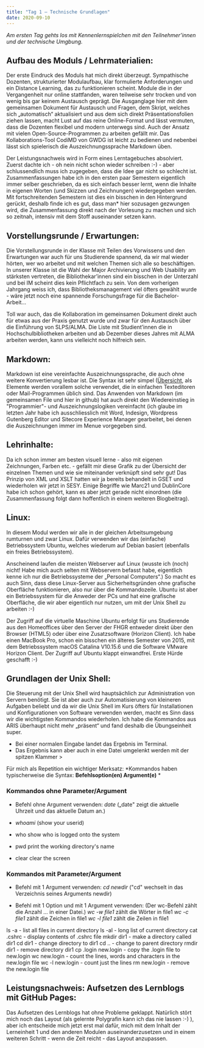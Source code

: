 ```yaml
---
title: "Tag 1 – Technische Grundlagen"
date: 2020-09-10
---
```


*Am ersten Tag gehts los mit Kennenlernspielchen mit den Teilnehmer’innen und der technische Umgbung.*

## **Aufbau des Moduls / Lehrmaterialien:**
Der erste Eindruck des Moduls hat mich direkt überzeugt. Sympathische Dozenten, strukturierter Modulaufbau, klar formulierte Anforderungen und ein Distance Learning, das zu funktionieren scheint. Module die in der Vergangenheit nur online stattfanden, waren teilweise sehr trocken und von wenig bis gar keinem Austausch geprägt. Die Ausganglage hier mit dem gemeinsamen Dokument für Austausch und Fragen, dem Skript, welches sich „automatisch“ aktualisiert und aus dem sich direkt Präsentationsfolien ziehen lassen, macht Lust auf das reine Online-Format und lässt vermuten, dass die Dozenten flexibel und modern unterwegs sind. Auch der Ansatz mit vielen Open-Source-Programmen zu arbeiten gefällt mir.  Das Kollaborations-Tool CodiMD von GWDG ist leicht zu bedienen und nebenbei lässt sich spielerisch die Auszeichnungssprache Markdown üben.

Der Leistungsnachweis wird in Form eines Lerntagebuches absolviert. Zuerst dachte ich - oh nein nicht schon wieder schreiben :-) - aber schlussendlich muss ich zugegeben, dass die Idee gar nicht so schlecht ist. Zusammenfassungen habe ich in den ersten paar Semestern eigentlich immer selber geschrieben, da es sich einfach besser lernt, wenn die Inhalte in eigenen Worten (und Skizzen und Zeichnungen) wiedergegeben werden. Mit fortschreitenden Semestern ist dies ein bisschen in den Hintergrund gerückt, deshalb finde ich es gut, dass man* hier sozusagen gezwungen wird, die Zusammenfassung direkt nach der Vorlesung zu machen und sich so zeitnah, intensiv mit dem Stoff auseinander setzen kann.


## **Vorstellungsrunde / Erwartungen:**
Die Vorstellungsrunde in der Klasse mit Teilen des Vorwissens und den Erwartungen war auch für uns Studierende spannend, da wir mal wieder hörten, wer wo arbeitet und mit welchen Themen sich alle so beschäftigen. In unserer Klasse ist die Wahl der Major Archivierung und Web Usability am stärksten vertreten, die Bibliothekar’innen sind ein bisschen in der Unterzahl und bei IM scheint dies kein Pflichtfach zu sein. Von dem vorherigen Jahrgang weiss ich, dass Bibliotheksmanagement viel öfters gewählt wurde - wäre jetzt noch eine spannende Forschungsfrage für die Bachelor-Arbeit…

Toll war auch, das die Kollaboration im gemeinsamen Dokument direkt auch für etwas aus der Praxis genutzt wurde und zwar für den Austausch über die Einführung von SLPS/ALMA. Die Liste mit Studient’innen die in Hochschulbibliotheken arbeiten und ab Dezember dieses Jahres mit ALMA arbeiten werden, kann uns vielleicht noch hilfreich sein.


## **Markdown:**
Markdown ist eine vereinfachte Auszeichnungssprache, die auch ohne weitere Konvertierung lesbar ist. Die Syntax ist sehr simpel ([Übersicht](https://markdown.de/#block "Markdown Syntax"), als Elemente werden vorallem solche verwendet, die in einfachen Texteditoren oder Mail-Programmen üblich sind. Das Anwenden von Markdown (im gemeinsamen File und hier in github) hat auch direkt den Wiedereinstieg in "Programmier"- und Auszeichnungslogiken vereinfacht (ich glaube im letzten Jahr habe ich ausschliesslich mit Word, Indesign, Wordpress Gutenberg Editor und Sitecore Experience Manager gearbeitet, bei denen die Auszeichnungen immer im Menue vorgegeben sind.


## **Lehrinhalte:**
Da ich schon immer am besten visuell lerne - also mit eigenen Zeichnungen, Farben etc. - gefällt mir diese Grafik zu der Übersicht der einzelnen Themen und wie sie miteinander verknüpft sind sehr gut!
Das Prinzip von XML und XSLT hatten wir ja bereits behandelt in GSET und wiederholen wir jetzt in SESY. Einige Begriffe wie Marc21 und DublinCore habe ich schon gehört, kann es aber jetzt gerade nicht einordnen (die Zusammenfassung folgt dann hoffentlich in einem weiteren Blogbeitrag).


## **Linux:**
In diesem Modul werden wir alle in der gleichen Arbeitsumgebung rumturnen und zwar Linux. Dafür verwenden wir das (einfache) Betriebssystem Ubuntu, welches wiederum auf Debian basiert (ebenfalls ein freies Betriebssystem).

Anscheinend laufen die meisten Webserver auf Linux (wusste ich (noch) nicht! Habe mich auch selten mit Webservern befasst habe, eigentlich kenne ich nur die Betriebssysteme der „Personal Computers“.) So macht es auch Sinn, dass diese Linux-Server aus Sicherheitsgründen ohne grafische Oberfläche funktionieren, also nur über die Kommandozeile. Ubuntu ist aber ein Betriebssystem für die Anweder der PCs und hat eine grafische Oberfläche, die wir aber eigentlich nur nutzen, um mit der Unix Shell zu arbeiten :-)

Der Zugriff auf die virtuelle Maschine Ubuntu erfolgt für uns Studierende aus den Homeoffices über den Server der FHGR entweder direkt über den Browser (HTML5) oder über eine Zusatzsoftware (Horizon Client). Ich habe einen MacBook Pro, schon ein bisschen ein älteres Semester von 2015, mit dem Betriebssystem macOS Catalina V10.15.6 und die Software VMware Horizon Client. Der Zugriff auf Ubuntu klappt einwandfrei. Erste Hürde geschafft :-)


## **Grundlagen der Unix Shell:**
Die Steuerung mit der Unix Shell wird hauptsächlich zur Administration von Servern benötigt. Sie ist aber auch zur Automatisierung von kleineren Aufgaben beliebt und da wir die Unix Shell im Kurs öfters für Installationen und  Konfigurationen von Software verwenden werden, macht es Sinn dass wir die wichtigsten Kommandos wiederholen. Ich habe die Kommandos aus ARIS überhaupt nicht mehr „präsent“ und fand deshalb die Übungseinheit super.

* Bei einer normalen Eingabe landet das Ergebnis im Terminal. 
* Das Ergebnis kann aber auch in eine Datei umgelenkt werden mit der spitzen Klammer >

Für mich als Repetition ein wichtiger Merksatz: *Kommandos haben typischerweise die Syntax: **Befehlsoption(en) Argument(e)** *

### **Kommandos ohne Parameter/Argument**
* Befehl ohne Argument verwenden: 
*date* („date" zeigt die aktuelle Uhrzeit und das aktuelle Datum an.)

* *whoami* 		(show your userid)
* who 		show who is logged onto the system
* pwd 		print the working directory's name
* clear 		clear the screen

### **Kommandos mit Parameter/Argument**
* Befehl mit 1 Argument verwenden: 
*cd newdir* ("cd" wechselt in das Verzeichnis seines Arguments newdir)

* Befehl mit 1 Option und mit 1 Argument verwenden: 
(Der wc-Befehl zählt die Anzahl ... in einer Datei.)
*wc -w file1* zählt die Wörter in file1
*wc -c file1* zählt die Zeichen in file1
*wc -l file1* zählt die Zeilen in file1


ls -a 		- list all files in current directory
ls -al 		- long list of current directory
cat .cshrc 	- display contents of .cshrc file
mkdir dir1 	- make a directory called dir1
cd dir1		 - change directory to dir1
cd .. 		- change to parent directory
rmdir dir1 	- remove directory dir1
cp .login new.login    - copy the .login file to new.login
wc new.login 	- count the lines, words and characters in the new.login file
wc -l new.login	 - count just the lines
rm new.login	 - remove the new.login file


## **Leistungsnachweis: Aufsetzen des Lernblogs mit GitHub Pages:**
Das Aufsetzen des Lernblogs hat ohne Probleme geklappt. Natürlich stört mich noch das Layout (als gelernte Polygrafin kann ich das nie lassen :-) ), aber ich entscheide mich jetzt erst mal dafür, mich mit dem Inhalt der Lerneinheit 1 und den anderen Modulen auseinanderzusetzen und in einem weiteren Schritt - wenn die Zeit reicht - das Layout anzupassen. 


















